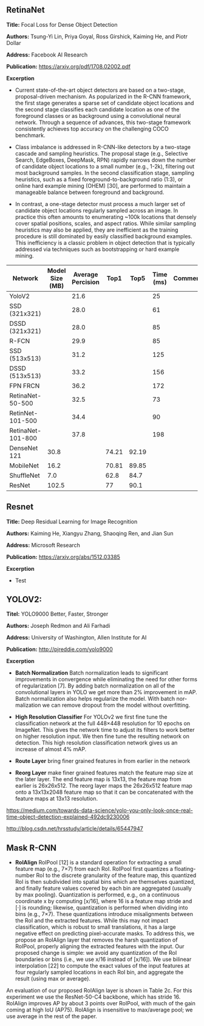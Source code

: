 ## RetinaNet

**Title:** Focal Loss for Dense Object Detection

**Authors:** Tsung-Yi Lin, Priya Goyal, Ross Girshick, Kaiming He, and Piotr Dollar

**Address:** Facebook AI Research

**Publication:** https://arxiv.org/pdf/1708.02002.pdf

**Excerption**

- Current state-of-the-art object detectors are based on a two-stage, proposal-driven mechanism. As popularized
in the R-CNN framework, the first stage generates a sparse set of candidate object locations and the second stage
classifies each candidate location as one of the foreground classes or as background using a convolutional neural network.
Through a sequence of advances, this two-stage framework consistently achieves top accuracy on the challenging COCO benchmark.

- Class imbalance is addressed in R-CNN-like detectors by a two-stage cascade and sampling heuristics. The proposal stage (e.g., Selective Search, EdgeBoxes, DeepMask, RPN) rapidly narrows down the number of candidate object locations to a small number
(e.g., 1-2k), filtering out most background samples. In the second classification stage, sampling heuristics, such as a
fixed foreground-to-background ratio (1:3), or online hard example mining (OHEM) [30], are performed to maintain a manageable balance between foreground and background.

- In contrast, a one-stage detector must process a much larger set of candidate object locations regularly sampled
across an image. In practice this often amounts to enumerating ~100k locations that densely cover spatial positions,
scales, and aspect ratios. While similar sampling heuristics may also be applied, they are inefficient as the training
procedure is still dominated by easily classified background examples. This inefficiency is a classic problem in object
detection that is typically addressed via techniques such as bootstrapping or hard example mining.


| Network | Model Size (MB) | Average Percision | Top1 | Top5 | Time (ms) | Comments |
| --------|------------|-------------------|------|------|-----------|----------|
| YoloV2 | | 21.6 | | | 25 | | | |
| SSD (321x321) | | 28.0 | | | 61 | | | |  |
| DSSD (321x321) | | 28.0 | | | 85 | | | |
| R-FCN | | 29.9 | | | 85 | | | |
| SSD (513x513) | | 31.2 | | | 125 | | | |
| DSSD (513x513) | |33.2 | | | 156 | | | |
| FPN FRCN | |36.2 | | | 172 | | | |
| RetinaNet-50-500 | | 32.5 | | | 73 | | | |
| RetinNet-101-500 | | 34.4 | | | 90 | | | |
| RetinaNet-101-800 | | 37.8 | | | 198 | | |
| DenseNet 121 | 30.8 | | 74.21 | 92.19 | | |
| MobileNet | 16.2 | | 70.81 | 89.85 | | |
| ShuffleNet | 7.0 | | 62.8 | 84.7 | | |
| ResNet | 102.5 | | 77 | 90.1 | | |


## Resnet  

**Title:** Deep Residual Learning for Image Recognition

**Authors:** Kaiming He, Xiangyu Zhang, Shaoqing Ren, and Jian Sun

**Address:** Microsoft Research

**Publication:** https://arxiv.org/abs/1512.03385

**Excerption**

- Test 

## YOLOV2:
**Titel:** YOLO9000 Better, Faster, Stronger

**Authors:** Joseph Redmon and Ali Farhadi

**Address:** University of Washington, Allen Institute for AI

**Publication:** http://pjreddie.com/yolo9000

**Excerption**

- **Batch Normalization** Batch normalization leads to significant improvements in convergence while eliminating the
need for other forms of regularization [7]. By adding batch normalization on all of the convolutional layers in YOLO
we get more than 2% improvement in mAP. Batch normalization  also  helps  regularize  the  model. With  batch  nor-
malization we can remove dropout from the model without overfitting.

- **High Resolution Classifier** 
For YOLOv2 we first fine tune the classification network at the full 448×448 resolution for 10 epochs on ImageNet. This gives the network time to adjust its filters to work better on higher resolution input. We then fine tune the resulting network on detection. This high resolution classification network gives us an increase of almost 4% mAP.


- **Route Layer**
bring finer grained features in from earlier in the network

- **Reorg Layer**
make finer grained features match the feature map size at the later layer. The end feature map is 13x13, the feature map from earlier is 26x26x512. The reorg layer maps the 26x26x512 feature map onto a 13x13x2048 feature map so that it can be concatenated with the feature maps at 13x13 resolution.

https://medium.com/towards-data-science/yolo-you-only-look-once-real-time-object-detection-explained-492dc9230006

http://blog.csdn.net/hrsstudy/article/details/65447947


## Mask R-CNN
- **RoIAlign** RoIPool [12] is a standard operation for extracting a small feature map (e.g., 7×7) from each RoI. RoIPool
first quantizes a floating-number RoI to the discrete granularity of the feature map, this quantized RoI is then subdivided
into spatial bins which are themselves quantized, and finally feature values covered by each bin are aggregated
(usually by max pooling). Quantization is performed, e.g., on a continuous coordinate x by computing [x/16], where
16 is a feature map stride and [·] is rounding; likewise, quantization is performed when dividing into bins (e.g., 7×7).
These quantizations introduce misalignments between the RoI and the extracted features. While this may not impact
classification, which is robust to small translations, it has a large negative effect on predicting pixel-accurate masks.
To address this, we propose an RoIAlign layer that removes the harsh quantization of RoIPool, properly aligning
the extracted features with the input. Our proposed change is simple: we avoid any quantization of the RoI boundaries
or bins (i.e., we use x/16 instead of [x/16]). We use bilinear interpolation [22] to compute the exact values of the input
features at four regularly sampled locations in each RoI bin, and aggregate the result (using max or average).

An evaluation of our proposed RoIAlign layer is shown in Table 2c. For this experiment we use the ResNet-50-C4 backbone, which has stride 16. RoIAlign improves AP by about 3 points over RoIPool, with much of the gain coming at high IoU (AP75). RoIAlign is insensitive to max/average pool; we use average in the rest of the paper.   





